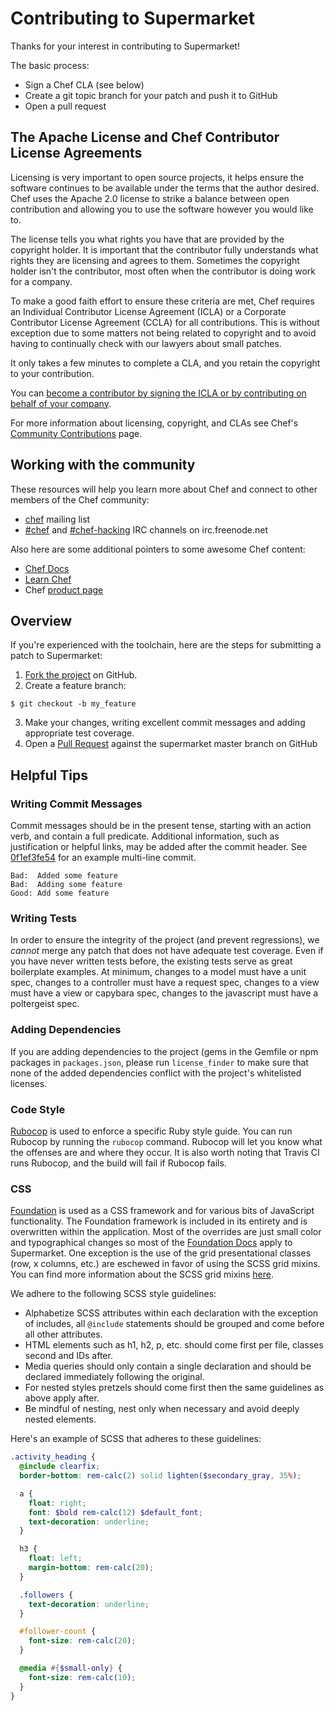 # Contributing to Supermarket
Thanks for your interest in contributing to Supermarket!

The basic process:
- Sign a Chef CLA (see below)
- Create a git topic branch for your patch and push it to GitHub
- Open a pull request

## The Apache License and Chef Contributor License Agreements
Licensing is very important to open source projects, it helps ensure the software continues to be available under the terms that the author desired. Chef uses the Apache 2.0 license to strike a balance between open contribution and allowing you to use the software however you would like to.

The license tells you what rights you have that are provided by the copyright holder. It is important that the contributor fully understands what rights they are licensing and agrees to them. Sometimes the copyright holder isn't the contributor, most often when the contributor is doing work for a company.

To make a good faith effort to ensure these criteria are met, Chef requires an Individual Contributor License Agreement (ICLA) or a Corporate Contributor License Agreement (CCLA) for all contributions. This is without exception due to some matters not being related to copyright and to avoid having to continually check with our lawyers about small patches.

It only takes a few minutes to complete a CLA, and you retain the copyright to your contribution.

You can [become a contributor by signing the ICLA or by contributing on behalf of your company](https://supermarket.chef.io/become-a-contributor).

For more information about licensing, copyright, and CLAs see Chef's [Community Contributions](https://docs.chef.io/community_contributions.html) page.

## Working with the community
These resources will help you learn more about Chef and connect to other members of the Chef community:
- [chef](https://discourse.chef.io/) mailing list
- [#chef](https://botbot.me/freenode/chef) and [#chef-hacking](https://botbot.me/freenode/chef-hacking) IRC channels on irc.freenode.net

Also here are some additional pointers to some awesome Chef content:
- [Chef Docs](https://docs.chef.io/)
- [Learn Chef](https://learn.chef.io/)
- Chef [product page](https://www.chef.io/chef)

## Overview
If you're experienced with the toolchain, here are the steps for submitting a patch to Supermarket:
1. [Fork the project](https://github.com/chef/supermarket/fork) on GitHub.
2. Create a feature branch:

  ```
  $ git checkout -b my_feature
  ```

3. Make your changes, writing excellent commit messages and adding appropriate test coverage.
4. Open a [Pull Request](https://github.com/chef/supermarket/pull) against the supermarket master branch on GitHub

## Helpful Tips
### Writing Commit Messages
Commit messages should be in the present tense, starting with an action verb, and contain a full predicate. Additional information, such as justification or helpful links, may be added after the commit header. See [0f1ef3fe54](https://github.com/chef/supermarket/commit/0f1ef3fe54) for an example multi-line commit.

```text
Bad:  Added some feature
Bad:  Adding some feature
Good: Add some feature
```

### Writing Tests
In order to ensure the integrity of the project (and prevent regressions), we _cannot_ merge any patch that does not have adequate test coverage. Even if you have never written tests before, the existing tests serve as great boilerplate examples. At minimum, changes to a model must have a unit spec, changes to a controller must have a request spec, changes to a view must have a view or capybara spec, changes to the javascript must have a poltergeist spec.

### Adding Dependencies
If you are adding dependencies to the project (gems in the Gemfile or npm packages in `packages.json`, please run `license_finder` to make sure that none of the added dependencies conflict  with the project's whitelisted licenses.

### Code Style
[Rubocop](https://github.com/bbatsov/rubocop) is used to enforce a specific Ruby style guide. You can run Rubocop by running the `rubocop` command. Rubocop will let you know what the offenses are and where they occur. It is also worth noting that Travis CI runs Rubocop, and the build will fail if Rubocop fails.

### CSS
[Foundation](http://foundation.zurb.com) is used as a CSS framework and for various bits of JavaScript functionality. The Foundation framework is included in its entirety and is overwritten within the application. Most of the overrides are just small color and typographical changes so most of the [Foundation Docs](http://foundation.zurb.com/docs) apply to Supermarket. One exception is the use of the grid presentational classes (row, x columns, etc.) are eschewed in favor of using the SCSS grid mixins. You can find more information about the SCSS grid mixins [here](http://foundation.zurb.com/docs/components/grid.html).

We adhere to the following SCSS style guidelines:
- Alphabetize SCSS attributes within each declaration with the exception of includes, all `@include` statements should be grouped and come before all other attributes.
- HTML elements such as h1, h2, p, etc. should come first per file, classes second and IDs after.
- Media queries should only contain a single declaration and should be declared immediately following the original.
- For nested styles pretzels should come first then the same guidelines as above apply after.
- Be mindful of nesting, nest only when necessary and avoid deeply nested elements.

Here's an example of SCSS that adheres to these guidelines:

```scss
.activity_heading {
  @include clearfix;
  border-bottom: rem-calc(2) solid lighten($secondary_gray, 35%);

  a {
    float: right;
    font: $bold rem-calc(12) $default_font;
    text-decoration: underline;
  }

  h3 {
    float: left;
    margin-bottom: rem-calc(20);
  }

  .followers {
    text-decoration: underline;
  }

  #follower-count {
    font-size: rem-calc(20);
  }

  @media #{$small-only} {
    font-size: rem-calc(10);
  }
}
```
